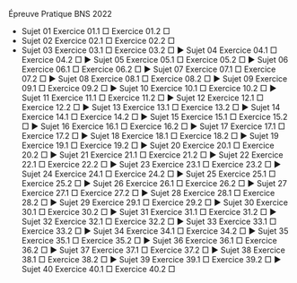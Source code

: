 Épreuve Pratique BNS 2022
- Sujet 01
Exercice 01.1 □
Exercice 01.2 □
- Sujet 02
Exercice 02.1 □
Exercice 02.2 □
- Sujet 03
Exercice 03.1 □
Exercice 03.2 □
▶ Sujet 04
Exercice 04.1 □
Exercice 04.2 □
▶ Sujet 05
Exercice 05.1 □
Exercice 05.2 □
▶ Sujet 06
Exercice 06.1 □
Exercice 06.2 □
▶ Sujet 07
Exercice 07.1 □
Exercice 07.2 □
▶ Sujet 08
Exercice 08.1 □
Exercice 08.2 □
▶ Sujet 09
Exercice 09.1 □
Exercice 09.2 □
▶ Sujet 10
Exercice 10.1 □
Exercice 10.2 □
▶ Sujet 11
Exercice 11.1 □
Exercice 11.2 □
▶ Sujet 12
Exercice 12.1 □
Exercice 12.2 □
▶ Sujet 13
Exercice 13.1 □
Exercice 13.2 □
▶ Sujet 14
Exercice 14.1 □
Exercice 14.2 □
▶ Sujet 15
Exercice 15.1 □
Exercice 15.2 □
▶ Sujet 16
Exercice 16.1 □
Exercice 16.2 □
▶ Sujet 17
Exercice 17.1 □
Exercice 17.2 □
▶ Sujet 18
Exercice 18.1 □
Exercice 18.2 □
▶ Sujet 19
Exercice 19.1 □
Exercice 19.2 □
▶ Sujet 20
Exercice 20.1 □
Exercice 20.2 □
▶ Sujet 21
Exercice 21.1 □
Exercice 21.2 □
▶ Sujet 22
Exercice 22.1 □
Exercice 22.2 □
▶ Sujet 23
Exercice 23.1 □
Exercice 23.2 □
▶ Sujet 24
Exercice 24.1 □
Exercice 24.2 □
▶ Sujet 25
Exercice 25.1 □
Exercice 25.2 □
▶ Sujet 26
Exercice 26.1 □
Exercice 26.2 □
▶ Sujet 27
Exercice 27.1 □
Exercice 27.2 □
▶ Sujet 28
Exercice 28.1 □
Exercice 28.2 □
▶ Sujet 29
Exercice 29.1 □
Exercice 29.2 □
▶ Sujet 30
Exercice 30.1 □
Exercice 30.2 □
▶ Sujet 31
Exercice 31.1 □
Exercice 31.2 □
▶ Sujet 32
Exercice 32.1 □
Exercice 32.2 □
▶ Sujet 33
Exercice 33.1 □
Exercice 33.2 □
▶ Sujet 34
Exercice 34.1 □
Exercice 34.2 □
▶ Sujet 35
Exercice 35.1 □
Exercice 35.2 □
▶ Sujet 36
Exercice 36.1 □
Exercice 36.2 □
▶ Sujet 37
Exercice 37.1 □
Exercice 37.2 □
▶ Sujet 38
Exercice 38.1 □
Exercice 38.2 □
▶ Sujet 39
Exercice 39.1 □
Exercice 39.2 □
▶ Sujet 40
Exercice 40.1 □
Exercice 40.2 □
